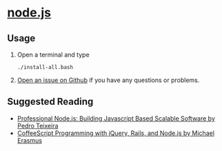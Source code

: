 # [node.js](http://nodejs.org/)

## Usage

1. Open a terminal and type

	```
	./install-all.bash
	```
1. [Open an issue on Github](https://github.com/znmeb/Computational-Journalism-Publishers-Workbench/issues/new) if you have any questions or problems.

## Suggested Reading
* [Professional Node.js: Building Javascript Based Scalable Software by Pedro Teixeira](http://j.mp/Z2Tipp)
* [CoffeeScript Programming with jQuery, Rails, and Node.js by Michael Erasmus](http://j.mp/YcE4jx)

